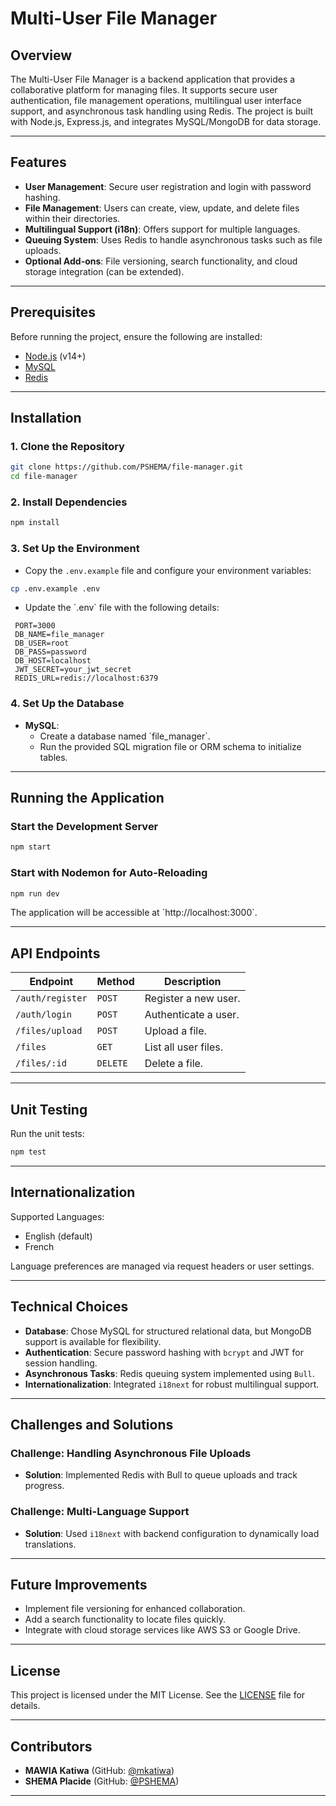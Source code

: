 
# Multi-User File Manager

## Overview

The Multi-User File Manager is a backend application that provides a collaborative platform for managing files. It supports secure user authentication, file management operations, multilingual user interface support, and asynchronous task handling using Redis. The project is built with Node.js, Express.js, and integrates MySQL/MongoDB for data storage.

---

## Features

- **User Management**: Secure user registration and login with password hashing.
- **File Management**: Users can create, view, update, and delete files within their directories.
- **Multilingual Support (i18n)**: Offers support for multiple languages.
- **Queuing System**: Uses Redis to handle asynchronous tasks such as file uploads.
- **Optional Add-ons**: File versioning, search functionality, and cloud storage integration (can be extended).

---

## Prerequisites

Before running the project, ensure the following are installed:

- [Node.js](https://nodejs.org/) (v14+)
- [MySQL](https://www.mysql.com/)
- [Redis](https://redis.io/)

---

## Installation

### 1. Clone the Repository
```bash
git clone https://github.com/PSHEMA/file-manager.git
cd file-manager
```

### 2. Install Dependencies
```bash
npm install
```

### 3. Set Up the Environment
- Copy the `.env.example` file and configure your environment variables:
```bash
cp .env.example .env
```

- Update the \`.env\` file with the following details:
```
 PORT=3000
 DB_NAME=file_manager
 DB_USER=root
 DB_PASS=password
 DB_HOST=localhost
 JWT_SECRET=your_jwt_secret
 REDIS_URL=redis://localhost:6379

```

### 4. Set Up the Database
- **MySQL**:
  - Create a database named \`file_manager\`.
  - Run the provided SQL migration file or ORM schema to initialize tables.
---

## Running the Application

### Start the Development Server
```bash
npm start
```

### Start with Nodemon for Auto-Reloading
```bash
npm run dev
```

The application will be accessible at \`http://localhost:3000\`.

---

## API Endpoints

| **Endpoint**           | **Method** | **Description**                |
|-------------------------|------------|--------------------------------|
| `/auth/register`        | `POST`     | Register a new user.           |
| `/auth/login`           | `POST`     | Authenticate a user.           |
| `/files/upload`         | `POST`     | Upload a file.                 |
| `/files`                | `GET`      | List all user files.           |
| `/files/:id`            | `DELETE`   | Delete a file.                 |

---

## Unit Testing

Run the unit tests:
```bash
npm test
```

---

## Internationalization

Supported Languages:
- English (default)
- French

Language preferences are managed via request headers or user settings.

---

## Technical Choices

- **Database**: Chose MySQL for structured relational data, but MongoDB support is available for flexibility.
- **Authentication**: Secure password hashing with `bcrypt` and JWT for session handling.
- **Asynchronous Tasks**: Redis queuing system implemented using `Bull`.
- **Internationalization**: Integrated `i18next` for robust multilingual support.

---

## Challenges and Solutions

### Challenge: Handling Asynchronous File Uploads
- **Solution**: Implemented Redis with Bull to queue uploads and track progress.

### Challenge: Multi-Language Support
- **Solution**: Used `i18next` with backend configuration to dynamically load translations.

---

## Future Improvements

- Implement file versioning for enhanced collaboration.
- Add a search functionality to locate files quickly.
- Integrate with cloud storage services like AWS S3 or Google Drive.

---

## License

This project is licensed under the MIT License. See the [LICENSE](LICENSE) file for details.

---

## Contributors

- **MAWIA Katiwa** (GitHub: [@mkatiwa](https://github.com/mkatiwa))
- **SHEMA Placide** (GitHub: [@PSHEMA](https://github.com/PSHEMA))

---
